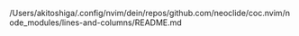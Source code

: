 /Users/akitoshiga/.config/nvim/dein/repos/github.com/neoclide/coc.nvim/node_modules/lines-and-columns/README.md
